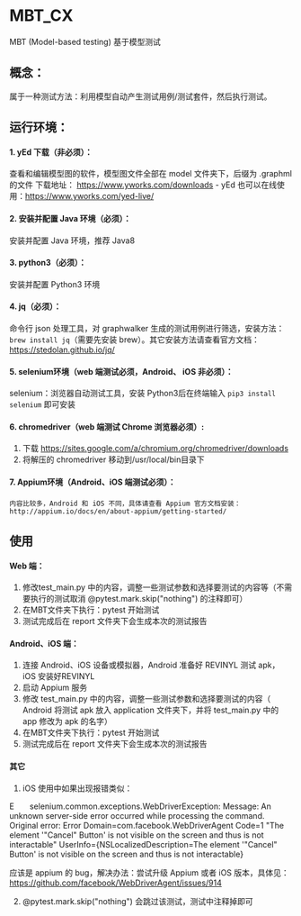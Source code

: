 # MBT_CX
MBT (Model-based testing) 基于模型测试

## 概念：
属于一种测试方法：利用模型自动产生测试用例/测试套件，然后执行测试。

## 运行环境：
#### 1.	yEd 下载（非必须）：
查看和编辑模型图的软件，模型图文件全部在 model 文件夹下，后缀为 .graphml 的文件
下载地址： https://www.yworks.com/downloads - yEd
也可以在线使用：https://www.yworks.com/yed-live/
#### 2.	安装并配置 Java 环境（必须）：
安装并配置 Java 环境，推荐 Java8
#### 3.	python3（必须）：
安装并配置 Python3 环境
#### 4.	jq（必须）：
命令行 json 处理工具，对 graphwalker 生成的测试用例进行筛选，安装方法：``brew install jq``（需要先安装 brew）。其它安装方法请查看官方文档：https://stedolan.github.io/jq/
#### 5.	selenium环境（web 端测试必须，Android、 iOS 非必须）：
selenium：浏览器自动测试工具，安装 Python3后在终端输入 ``pip3 install selenium`` 即可安装
#### 6.	chromedriver（web 端测试 Chrome 浏览器必须）: 
1.	下载 https://sites.google.com/a/chromium.org/chromedriver/downloads
2. 将解压的 chromedriver 移动到/usr/local/bin目录下
#### 7.  Appium环境（Android、iOS 端测试必须）：
	内容比较多，Android 和 iOS 不同，具体请查看 Appium 官方文档安装：
	http://appium.io/docs/en/about-appium/getting-started/
	
## 使用
#### Web 端：
1.	修改test_main.py 中的内容，调整一些测试参数和选择要测试的内容等（不需要执行的测试取消 @pytest.mark.skip("nothing") 的注释即可）
2.	在MBT文件夹下执行：pytest 开始测试
3.	测试完成后在 report 文件夹下会生成本次的测试报告
#### Android、iOS 端：
1.	连接 Android、iOS 设备或模拟器，Android 准备好 REVINYL 测试 apk，iOS 安装好REVINYL
2.	启动 Appium 服务
3.	修改 test_main.py 中的内容，调整一些测试参数和选择要测试的内容（
Android 将测试 apk 放入 application 文件夹下，并将 test_main.py 中的 app 修改为 apk 的名字）
4.	在MBT文件夹下执行：pytest 开始测试
5.	测试完成后在 report 文件夹下会生成本次的测试报告
#### 其它
1.	iOS 使用中如果出现报错类似：

E       selenium.common.exceptions.WebDriverException: Message: An unknown server-side error occurred while processing the command. Original error: Error Domain=com.facebook.WebDriverAgent Code=1 "The element '"Cancel" Button' is not visible on the screen and thus is not interactable" UserInfo={NSLocalizedDescription=The element '"Cancel" Button' is not visible on the screen and thus is not interactable}

应该是 appium 的 bug，解决办法：尝试升级 Appium 或者 iOS 版本，具体见：
https://github.com/facebook/WebDriverAgent/issues/914

2.	@pytest.mark.skip("nothing") 会跳过该测试，测试中注释掉即可

